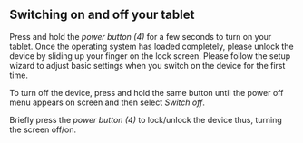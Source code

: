 ## Switching on and off your tablet

Press and hold the *power button (4)* for a few seconds to turn on your tablet. Once the operating system has loaded completely, please unlock the device by sliding up your finger on the lock screen. Please follow the setup wizard to adjust basic settings when you switch on the device for the first time.

To turn off the device, press and hold the same button until the power off menu appears on screen and then select *Switch off*. 

Briefly press the *power button (4)* to lock/unlock the device thus, turning the screen off/on.
